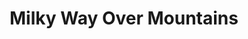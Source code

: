 ---
title: "Milky Way Over Mountains"
image: "https://images.unsplash.com/photo-1465101046530-73398c7f28ca?auto=format&fit=crop&w=600&q=80"
description: "A long exposure of the Milky Way above a mountain range."
tags:
  - art
  - generative
  - featured
  - 2024
--- 